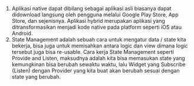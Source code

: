1. Aplikasi native dapat dibilang sebagai aplikasi asli 
biasanya dapat didownload langsung oleh pengguna melalui 
Google Play Store, App Store, dan sejenisnya. 
Aplikasi hybrid merupakan aplikasi yang ditransformasikan menjadi kode native pada platform seperti iOS atau Android.
2. State Management adalah sebuah cara untuk mengatur data / state kita bekerja, bisa juga untuk memisahkan antara logic dan view dimana logic tersebut juga bisa re-usable.
Cara kerja State Management seperti Provide and Listen, maksudnya adalah kita bisa memasukan state yang kemungkinan bisa berubah sewaktu waktu, lalu Widget yang Subscribe (Listen) dengan Provider yang kita buat akan berubah sesuai dengan state yang berubah.
